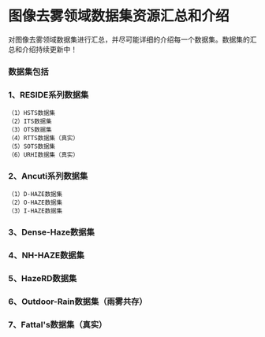 # 图像去雾领域数据集资源汇总和介绍
对图像去雾领域数据集进行汇总，并尽可能详细的介绍每一个数据集。数据集的汇总和介绍持续更新中！

### 数据集包括
### 1、RESIDE系列数据集
    （1）HSTS数据集
    （2）ITS数据集
    （3）OTS数据集
    （4）RTTS数据集（真实）
    （5）SOTS数据集
    （6）URHI数据集（真实）
### 2、Ancuti系列数据集
    （1）D-HAZE数据集
    （2）O-HAZE数据集
    （3）I-HAZE数据集
### 3、Dense-Haze数据集
### 4、NH-HAZE数据集
### 5、HazeRD数据集
### 6、Outdoor-Rain数据集（雨雾共存）
### 7、Fattal's数据集（真实）
